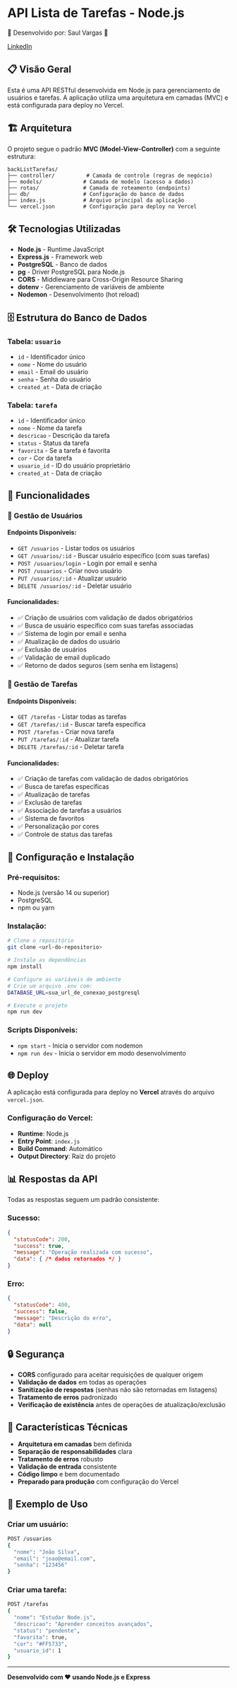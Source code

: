 # API Lista de Tarefas - Node.js

🚀 Desenvolvido por: Saul Vargas 🚀

[LinkedIn](https://www.linkedin.com/in/saul-vargas-68a97347/)

## 📋 Visão Geral

Esta é uma API RESTful desenvolvida em Node.js para gerenciamento de usuários e tarefas. A aplicação utiliza uma arquitetura em camadas (MVC) e está configurada para deploy no Vercel.

## 🏗️ Arquitetura

O projeto segue o padrão **MVC (Model-View-Controller)** com a seguinte estrutura:

```
backListTarefas/
├── controller/          # Camada de controle (regras de negócio)
├── models/             # Camada de modelo (acesso a dados)
├── rotas/              # Camada de roteamento (endpoints)
├── db/                 # Configuração do banco de dados
├── index.js            # Arquivo principal da aplicação
└── vercel.json         # Configuração para deploy no Vercel
```

## 🛠️ Tecnologias Utilizadas

- **Node.js** - Runtime JavaScript
- **Express.js** - Framework web
- **PostgreSQL** - Banco de dados
- **pg** - Driver PostgreSQL para Node.js
- **CORS** - Middleware para Cross-Origin Resource Sharing
- **dotenv** - Gerenciamento de variáveis de ambiente
- **Nodemon** - Desenvolvimento (hot reload)

## 🗄️ Estrutura do Banco de Dados

### Tabela: `usuario`
- `id` - Identificador único
- `nome` - Nome do usuário
- `email` - Email do usuário
- `senha` - Senha do usuário
- `created_at` - Data de criação

### Tabela: `tarefa`
- `id` - Identificador único
- `nome` - Nome da tarefa
- `descricao` - Descrição da tarefa
- `status` - Status da tarefa
- `favorita` - Se a tarefa é favorita
- `cor` - Cor da tarefa
- `usuario_id` - ID do usuário proprietário
- `created_at` - Data de criação

## 🚀 Funcionalidades

### 👥 Gestão de Usuários

#### Endpoints Disponíveis:
- `GET /usuarios` - Listar todos os usuários
- `GET /usuarios/:id` - Buscar usuário específico (com suas tarefas)
- `POST /usuarios/login` - Login por email e senha
- `POST /usuarios` - Criar novo usuário
- `PUT /usuarios/:id` - Atualizar usuário
- `DELETE /usuarios/:id` - Deletar usuário

#### Funcionalidades:
- ✅ Criação de usuários com validação de dados obrigatórios
- ✅ Busca de usuário específico com suas tarefas associadas
- ✅ Sistema de login por email e senha
- ✅ Atualização de dados do usuário
- ✅ Exclusão de usuários
- ✅ Validação de email duplicado
- ✅ Retorno de dados seguros (sem senha em listagens)

### 📝 Gestão de Tarefas

#### Endpoints Disponíveis:
- `GET /tarefas` - Listar todas as tarefas
- `GET /tarefas/:id` - Buscar tarefa específica
- `POST /tarefas` - Criar nova tarefa
- `PUT /tarefas/:id` - Atualizar tarefa
- `DELETE /tarefas/:id` - Deletar tarefa

#### Funcionalidades:
- ✅ Criação de tarefas com validação de dados obrigatórios
- ✅ Busca de tarefas específicas
- ✅ Atualização de tarefas
- ✅ Exclusão de tarefas
- ✅ Associação de tarefas a usuários
- ✅ Sistema de favoritos
- ✅ Personalização por cores
- ✅ Controle de status das tarefas

## 🔧 Configuração e Instalação

### Pré-requisitos:
- Node.js (versão 14 ou superior)
- PostgreSQL
- npm ou yarn

### Instalação:
```bash
# Clone o repositório
git clone <url-do-repositorio>

# Instale as dependências
npm install

# Configure as variáveis de ambiente
# Crie um arquivo .env com:
DATABASE_URL=sua_url_de_conexao_postgresql

# Execute o projeto
npm run dev
```

### Scripts Disponíveis:
- `npm start` - Inicia o servidor com nodemon
- `npm run dev` - Inicia o servidor em modo desenvolvimento

## 🌐 Deploy

A aplicação está configurada para deploy no **Vercel** através do arquivo `vercel.json`.

### Configuração do Vercel:
- **Runtime**: Node.js
- **Entry Point**: `index.js`
- **Build Command**: Automático
- **Output Directory**: Raiz do projeto

## 📊 Respostas da API

Todas as respostas seguem um padrão consistente:

### Sucesso:
```json
{
  "statusCode": 200,
  "success": true,
  "message": "Operação realizada com sucesso",
  "data": { /* dados retornados */ }
}
```

### Erro:
```json
{
  "statusCode": 400,
  "success": false,
  "message": "Descrição do erro",
  "data": null
}
```

## 🔒 Segurança

- **CORS** configurado para aceitar requisições de qualquer origem
- **Validação de dados** em todas as operações
- **Sanitização de respostas** (senhas não são retornadas em listagens)
- **Tratamento de erros** padronizado
- **Verificação de existência** antes de operações de atualização/exclusão

## 🎯 Características Técnicas

- **Arquitetura em camadas** bem definida
- **Separação de responsabilidades** clara
- **Tratamento de erros** robusto
- **Validação de entrada** consistente
- **Código limpo** e bem documentado
- **Preparado para produção** com configuração do Vercel

## 📝 Exemplo de Uso

### Criar um usuário:
```bash
POST /usuarios
{
  "nome": "João Silva",
  "email": "joao@email.com",
  "senha": "123456"
}
```

### Criar uma tarefa:
```bash
POST /tarefas
{
  "nome": "Estudar Node.js",
  "descricao": "Aprender conceitos avançados",
  "status": "pendente",
  "favorita": true,
  "cor": "#FF5733",
  "usuario_id": 1
}
```

---

**Desenvolvido com ❤️ usando Node.js e Express**
